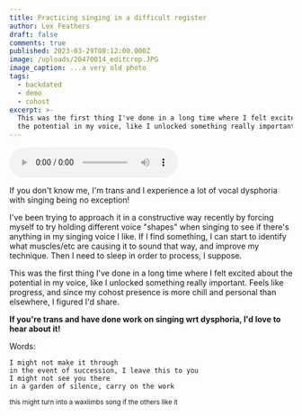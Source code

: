```yaml
---
title: Practicing singing in a difficult register
author: Lex Feathers
draft: false
comments: true
published: 2023-03-29T08:12:00.000Z
image: /uploads/20470014_editcrop.JPG
image_caption: ...a very old photo
tags:
  - backdated
  - demo
  - cohost
excerpt: >-
  This was the first thing I've done in a long time where I felt excited about
  the potential in my voice, like I unlocked something really important.
---
```

<audio src="/uploads/the_work_demo.mp3" controls></audio>

If you don't know me, I'm trans and I experience a lot of vocal dysphoria with singing being no exception! 

I've been trying to approach it in a constructive way recently by forcing myself to try holding different voice "shapes" when singing to see if there's anything in my singing voice I like. If I find something, I can start to identify what muscles/etc are causing it to sound that way, and improve my technique. Then I need to sleep in order to process, I suppose.

This was the first thing I've done in a long time where I felt excited about the potential in my voice, like I unlocked something really important. Feels like progress, and since my cohost presence is more chill and personal than elsewhere, I figured I'd share.

**If you're trans and have done work on singing wrt dysphoria, I'd love to hear about it!**

Words:

```
I might not make it through
in the event of succession, I leave this to you
I might not see you there
in a garden of silence, carry on the work
```
<sub>this might turn into a waxlimbs song if the others like it</sub>
